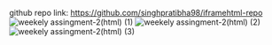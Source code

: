 github repo link:  https://github.com/singhpratibha98/iframehtml-repo
![weekely assingment-2(html) (1)](https://github.com/singhpratibha98/iframehtml-repo/assets/129493126/bb5b8b15-dfbd-4f64-919e-ee2e5aedcc97)
![weekely assingment-2(html) (2)](https://github.com/singhpratibha98/iframehtml-repo/assets/129493126/072b7a03-cbe7-4455-99ca-491879cf4af8)
![weekely assingment-2(html) (3)](https://github.com/singhpratibha98/iframehtml-repo/assets/129493126/0984cca6-7ab5-40ea-a34c-95da98056204)
